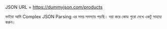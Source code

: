 JSON URL = https://dummyjson.com/products

ভাইয়া আমি Complex JSON Parsing এর সময় সমস্যায় পড়ছি। দয়া করে কোড গুরো দেখে একটু সাহায্য করুন।

